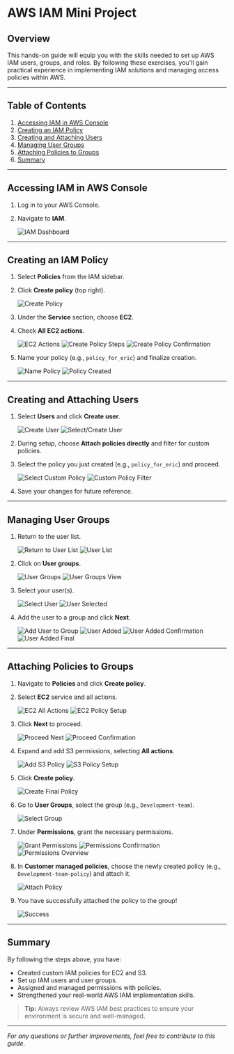 # AWS IAM Mini Project

## Overview
This hands-on guide will equip you with the skills needed to set up AWS IAM users, groups, and roles. By following these exercises, you'll gain practical experience in implementing IAM solutions and managing access policies within AWS.

---

## Table of Contents

1. [Accessing IAM in AWS Console](#accessing-iam-in-aws-console)
2. [Creating an IAM Policy](#creating-an-iam-policy)
3. [Creating and Attaching Users](#creating-and-attaching-users)
4. [Managing User Groups](#managing-user-groups)
5. [Attaching Policies to Groups](#attaching-policies-to-groups)
6. [Summary](#summary)

---

## Accessing IAM in AWS Console

1. Log in to your AWS Console.
2. Navigate to **IAM**.

   ![IAM Dashboard](images/1iam.png)

---

## Creating an IAM Policy

1. Select **Policies** from the IAM sidebar.
2. Click **Create policy** (top right).

   ![Create Policy](images/2iam.png)

3. Under the **Service** section, choose **EC2**.
4. Check **All EC2 actions**.

   ![EC2 Actions](images/3iam.png)
   ![Create Policy Steps](images/4iam.png)
   ![Create Policy Confirmation](images/5iam.png)

5. Name your policy (e.g., `policy_for_eric`) and finalize creation.

   ![Name Policy](images/6iam.png)
   ![Policy Created](images/7iam.png)

---

## Creating and Attaching Users

1. Select **Users** and click **Create user**.

   ![Create User](images/8iam.png)
   ![Select/Create User](images/9iam.png)

2. During setup, choose **Attach policies directly** and filter for custom policies.
3. Select the policy you just created (e.g., `policy_for_eric`) and proceed.

   ![Select Custom Policy](images/iam9.png)
   ![Custom Policy Filter](images/iam8.png)

4. Save your changes for future reference.

---

## Managing User Groups

1. Return to the user list.

   ![Return to User List](images/iam7.png)
   ![User List](images/iam6.png)

2. Click on **User groups**.

   ![User Groups](images/iam5.png)
   ![User Groups View](images/iam4.png)

3. Select your user(s).

   ![Select User](images/iamjack.png)
   ![User Selected](images/iamja.png)

4. Add the user to a group and click **Next**.

   ![Add User to Group](images/iamnext.png)
   ![User Added](images/iama.png)
   ![User Added Confirmation](images/iamad.png)
   ![User Added Final](images/iamade.png)

---

## Attaching Policies to Groups

1. Navigate to **Policies** and click **Create policy**.
2. Select **EC2** service and all actions.

   ![EC2 All Actions](images/1pol.png)
   ![EC2 Policy Setup](images/2pol.png)

3. Click **Next** to proceed.

   ![Proceed Next](images/3pol.png)
   ![Proceed Confirmation](images/4pol.png)

4. Expand and add S3 permissions, selecting **All actions**.

   ![Add S3 Policy](images/5pol.png)
   ![S3 Policy Setup](images/6pol.png)

5. Click **Create policy**.

   ![Create Final Policy](images/7pol.png)

6. Go to **User Groups**, select the group (e.g., `Development-team`).

   ![Select Group](images/8pol.png)

7. Under **Permissions**, grant the necessary permissions.

   ![Grant Permissions](images/9pol.png)
   ![Permissions Confirmation](images/pol9.png)
   ![Permissions Overview](images/pol8.png)

8. In **Customer managed policies**, choose the newly created policy (e.g., `Development-team-policy`) and attach it.

   ![Attach Policy](images/pol7.png)

9. You have successfully attached the policy to the group!

   ![Success](images/pol6.png)

---

## Summary

By following the steps above, you have:
- Created custom IAM policies for EC2 and S3.
- Set up IAM users and user groups.
- Assigned and managed permissions with policies.
- Strengthened your real-world AWS IAM implementation skills.

> **Tip:** Always review AWS IAM best practices to ensure your environment is secure and well-managed.

---

*For any questions or further improvements, feel free to contribute to this guide.*
